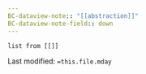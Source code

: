 ```yaml
---
BC-dataview-note:: "[[abstraction]]"
BC-dataview-note-field:: down
---
```

```dataview
list from [[]]
```


Last modified: `=this.file.mday`